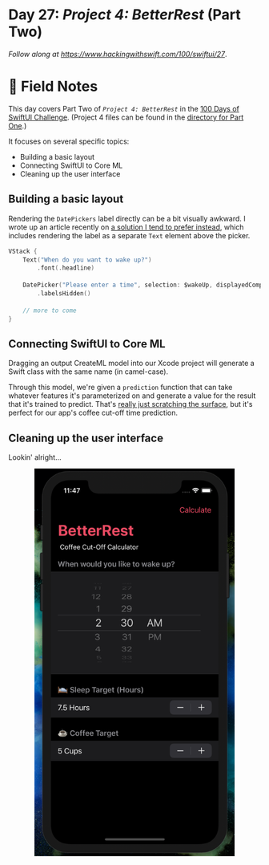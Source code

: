 # Day 27: _Project 4: BetterRest_ (Part Two)

_Follow along at https://www.hackingwithswift.com/100/swiftui/27_.


# 📒 Field Notes

This day covers Part Two of _`Project 4: BetterRest`_ in the [100 Days of SwiftUI Challenge](https://www.hackingwithswift.com/100/swiftui/27). (Project 4 files can be found in the [directory for Part One](../day-026/).)

It focuses on several specific topics:

- Building a basic layout
- Connecting SwiftUI to Core ML
- Cleaning up the user interface



## Building a basic layout

Rendering the `DatePickers` label directly can be a bit visually awkward. I wrote up an article
recently on [a solution I tend to prefer instead](https://theswiftness.com/swiftui-rendering-a-datepicker-without-its-default-label/), which includes rendering the label as a separate `Text` element above the picker.

```swift
VStack {
    Text("When do you want to wake up?")
        .font(.headline)

    DatePicker("Please enter a time", selection: $wakeUp, displayedComponents: .hourAndMinute)
        .labelsHidden()

    // more to come
}
```

## Connecting SwiftUI to Core ML

Dragging an output CreateML model into our Xcode project will generate a Swift class
with the same name (in camel-case).

Through this model, we're given a `prediction` function that can take whatever features
it's parameterized on and generate a value for the result that it's trained to predict. That's [really just scratching the surface](https://developer.apple.com/documentation/createml/creating_a_model_from_tabular_data), but it's perfect for our app's coffee cut-off time prediction.


## Cleaning up the user interface

Lookin' alright...


<div style="text-align: center;">
  <img src="../day-026/Projects/BetterRest/Screenshots/day-27-ui.png" width="400px"/>
</div>


